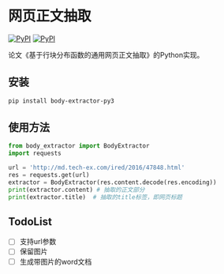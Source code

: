 # 网页正文抽取

[![PyPI](https://img.shields.io/pypi/v/body-extractor-py3.svg)](https://pypi.python.org/pypi/body-extractor-py3) [![PyPI](https://img.shields.io/pypi/dm/body-extractor-py3.svg)](https://pypi.python.org/pypi/body-extractor-py3)

论文《基于行块分布函数的通用网页正文抽取》的Python实现。


## 安装
```bash
pip install body-extractor-py3
```

## 使用方法
```python
from body_extractor import BodyExtractor
import requests

url = 'http://md.tech-ex.com/ired/2016/47848.html'
res = requests.get(url)
extractor = BodyExtractor(res.content.decode(res.encoding))
print(extractor.content) # 抽取的正文部分
print(extractor.title)  # 抽取的title标签，即网页标题

```

## TodoList
- [ ] 支持url参数
- [ ] 保留图片
- [ ] 生成带图片的word文档 